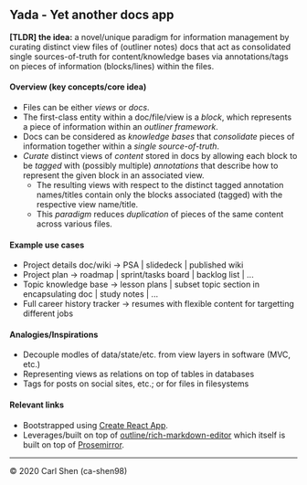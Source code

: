 ## Yada - Yet another docs app

**\[TLDR\] the idea:** a novel/unique paradigm for information management by curating distinct view files of (outliner
notes) docs that act as consolidated single sources-of-truth for content/knowledge bases via annotations/tags on pieces
of information (blocks/lines) within the files.

#### Overview (key concepts/core idea)
* Files can be either *views* or *docs*.
* The first-class entity within a doc/file/view is a *block*, which represents a piece of information within an
*outliner framework*.
* Docs can be considered as *knowledge bases* that *consolidate* pieces of information together within a *single
source-of-truth*.
* *Curate* distinct views of *content* stored in docs by allowing each block to be *tagged* with (possibly multiple)
*annotations* that describe how to represent the given block in an associated view.
    * The resulting views with respect to the distinct tagged annotation names/titles contain only the blocks associated
    (tagged) with the respective view name/title.
    * This *paradigm* reduces *duplication* of pieces of the same content across various files.

#### Example use cases
* Project details doc/wiki -> PSA \| slidedeck \| published wiki
* Project plan -> roadmap \| sprint/tasks board \| backlog list \| ...
* Topic knowledge base -> lesson plans \| subset topic section in encapsulating doc \| study notes \| ...
* Full career history tracker -> resumes with flexible content for targetting different jobs

#### Analogies/Inspirations
 * Decouple modles of data/state/etc. from view layers in software (MVC, etc.)
 * Representing views as relations on top of tables in databases
 * Tags for posts on social sites, etc.; or for files in filesystems

#### Relevant links
* Bootstrapped using [Create React App](https://github.com/facebook/create-react-app).
* Leverages/built on top of [outline/rich-markdown-editor](https://github.com/outline/rich-markdown-editor) which itself
is built on top of [Prosemirror](https://prosemirror.net/).

---
&copy; 2020 Carl Shen (ca-shen98)
